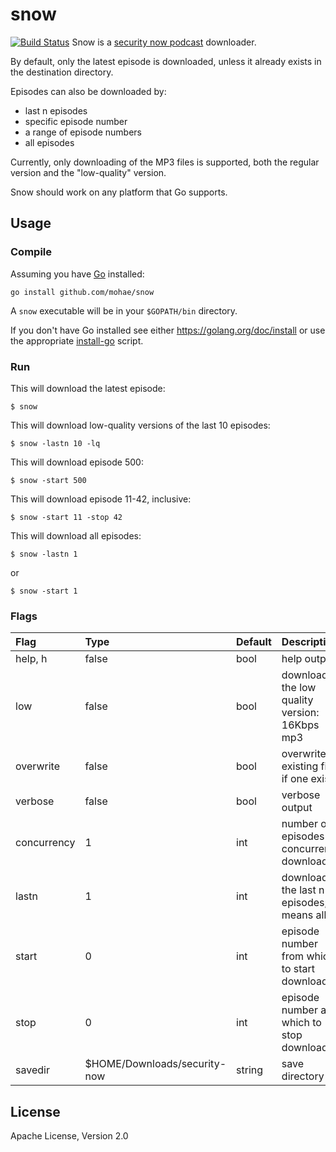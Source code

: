 # snow
[![Build Status](https://travis-ci.org/mohae/snow.png)](https://travis-ci.org/mohae/snow)
Snow is a [security now podcast](https://twit.tv/shows/security-now) downloader.

By default, only the latest episode is downloaded, unless it already exists in the destination directory.

Episodes can also be downloaded by:
* last n episodes
* specific episode number
* a range of episode numbers
* all episodes

Currently, only downloading of the MP3 files is supported, both the regular version and the "low-quality" version.

Snow should work on any platform that Go supports.

## Usage
### Compile
Assuming you have [Go](https://golang.org) installed:

    go install github.com/mohae/snow

A `snow` executable will be in your `$GOPATH/bin` directory.

If you don't have Go installed see either https://golang.org/doc/install or use the appropriate  [install-go](https://githug.com/mohae/install-go) script.

### Run

This will download the latest episode:

    $ snow

This will download low-quality versions of the last 10 episodes:

    $ snow -lastn 10 -lq

This will download episode 500:

    $ snow -start 500

This will download episode 11-42, inclusive:

    $ snow -start 11 -stop 42

This will download all episodes:

    $ snow -lastn 1

or

    $ snow -start 1

### Flags

Flag | Type | Default | Description  
|:--|:--|:--|:--  
help, h|false|bool|help output  
low|false|bool|download the low quality version: 16Kbps mp3  
overwrite|false|bool|overwrite existing file, if one exists  
verbose|false|bool|verbose output
concurrency|1|int|number of episodes to concurrently download  
lastn|1|int|download the last n episodes; 0 means all  
start|0|int|episode number from which to start downloading  
stop|0|int|episode number at which to stop downloading  
savedir|$HOME/Downloads/security-now|string|save directory  

## License
Apache License, Version 2.0
